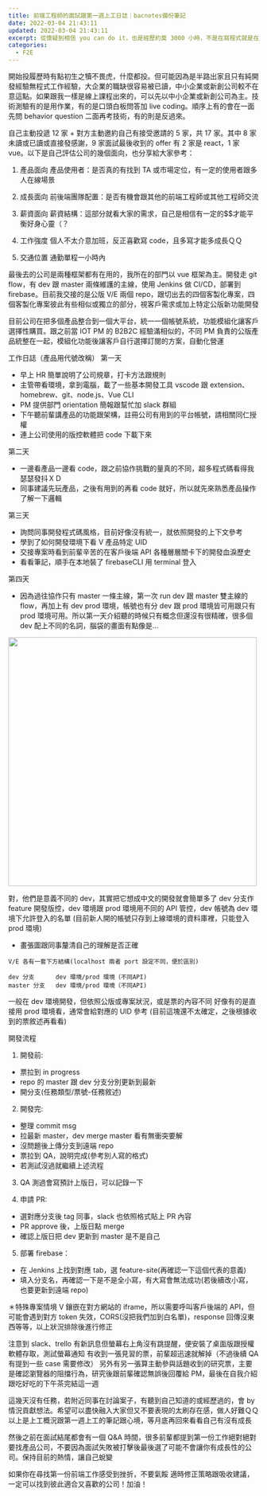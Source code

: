 ```yaml
---
title: 前端工程師的面試跟第一週上工日誌｜bacnotes備份筆記
date: 2022-03-04 21:43:11
updated: 2022-03-04 21:43:11
excerpt: 從懷疑到相信 you can do it，也是經歷約莫 3000 小時，不是在寫程式就是在看 udemy 或寫部落格。線上課程學習時也是日夜顛倒，常常一下時間就過去，抬個頭才發現半夜了。無論如何現在已經站在這裡，想要跟一路上沒有放棄過的自己說聲謝謝，你很棒，接下來也要繼續加油！
categories:
  - F2E
---
```


開始投履歷時有點初生之犢不畏虎，什麼都投。但可能因為是半路出家且只有純開發經驗無程式工作經驗，大企業的職缺很容易被已讀，中小企業或新創公司較不在意這點。如果跟我一樣是線上課程出來的，可以先以中小企業或新創公司為主。技術測驗有的是用作業，有的是口頭白板問答加 live coding。順序上有的會在一面先問 behavior question 二面再考技術，有的則是反過來。

自己主動投遞 12 家 + 對方主動邀約自己有接受邀請的 5 家，共 17 家。其中 8 家未讀或已讀或直接發感謝，9 家面試最後收到的 offer 有 2 家是 react，1 家 vue。以下是自己評估公司的幾個面向，也分享給大家參考：

1. 產品面向
   產品使用者：是否真的有找到 TA 或市場定位，有一定的使用者跟多人在線場景

2. 成長面向
   前後端團隊配置：是否有機會跟其他的前端工程師或其他工程師交流

3. 薪資面向
   薪資結構：這部分就看大家的需求，自己是相信有一定的$$才能平衡好身心靈（？

4. 工作強度
   個人不太介意加班，反正喜歡寫 code，且多寫才能多成長ＱＱ

5. 交通位置
   通勤單程一小時內

最後去的公司是兩種框架都有在用的，我所在的部門以 vue 框架為主。開發走 git flow，有 dev 跟 master 兩條維護的主線，使用 Jenkins 做 CI/CD，部署到 firebase。目前我交接的是公版 V/E 兩個 repo，跟切出去的四個客製化專案，四個客製化專案彼此有些相似或獨立的部分，視客戶需求或加上特定公版新功能開發

目前公司在把多個產品整合到一個大平台，統一一個帳號系統，功能模組化讓客戶選擇性購買。跟之前當 IOT PM 的 B2B2C 經驗滿相似的，不同 PM 負責的公版產品統整在一起，模組化功能後讓客戶自行選擇訂閱的方案，自動化營運

工作日誌（產品用代號改稱）
第一天

- 早上 HR 簡單說明了公司規章，打卡方法跟規則
- 主管帶看環境，拿到電腦，載了一些基本開發工具 vscode 跟 extension、homebrew、git、node.js、Vue CLI
- PM 提供部門 orientation 簡報跟幫忙加 slack 群組
- 下午聽前輩講產品的功能跟架構，註冊公司有用到的平台帳號，請相關同仁授權
- 連上公司使用的版控軟體把 code 下載下來

第二天

- 一邊看產品一邊看 code，跟之前協作挑戰的量真的不同，超多程式碼看得我瑟瑟發抖ＸＤ
- 同事建議先玩產品，之後有用到的再看 code 就好，所以就先來熟悉產品操作了解一下邏輯

第三天

- 詢問同事開發程式碼風格，目前好像沒有統一，就依照開發的上下文參考
- 學到了如何開發環境下看 V 產品特定 UID
- 交接專案時看到前輩辛苦的在客戶後端 API 各種層層關卡下的開發血淚歷史
- 看看筆記，順手在本地裝了 firebaseCLI 用 terminal 登入

第四天

- 因為過往協作只有 master 一條主線，第一次 run dev 跟 master 雙主線的 flow，再加上有 dev prod 環境，帳號也有分 dev 跟 prod 環境皆可用跟只有 prod 環境可用。所以第一天介紹聽的時候只有概念但還沒有很精確，很多個 dev 配上不同的名詞，腦袋的畫面有點像是...

<img src="72d73fdbc357defcff1095590b2a2fb2.png" width="500">

對，他們是意義不同的 dev，其實把它想成中文的開發就會簡單多了
dev 分支作 feature 開發版控，dev 環境跟 prod 環境用不同的 API 管控，dev 帳號為 dev 環境下允許登入的名單
(目前新人開的帳號只存到上線環境的資料庫裡，只能登入 prod 環境)

- 畫張圖跟同事釐清自己的理解是否正確

```
V/E 各有一套下方結構(localhost 兩者 port 設定不同，便於區別)

dev 分支      dev 環境/prod 環境（不同API)
master 分支   dev 環境/prod 環境（不同API)
```

一般在 dev 環境開發，但依照公版或專案狀況，或是票的內容不同
好像有的是直接用 prod 環境看，通常會給對應的 UID 參考
(目前這塊還不太確定，之後根據收到的票敘述再看看)

開發流程

1. 開發前:

- 票拉到 in progress
- repo 的 master 跟 dev 分支分別更新到最新
- 開分支(任務類型/票號-任務敘述)

2. 開發完:

- 整理 commit msg
- 拉最新 master，dev merge master 看有無衝突要解
- 沒問題後上傳分支到遠端 repo
- 票拉到 QA，說明完成(參考別人寫的格式)
- 若測試沒過就繼續上述流程

3. QA 測過會寫預計上版日，可以記錄一下

4. 申請 PR:

- 選對應分支後 tag 同事，slack 也依照格式貼上 PR 內容
- PR approve 後，上版日點 merge
- 確認上版日把 dev 更新到 master 是不是自己

5. 部署 firebase：

- 在 Jenkins 上找到對應 tab，選 feature-site(再確認一下這個代表的意義)
- 填入分支名，再確認一下是不是全小寫，有大寫會無法成功(若後續改小寫，也要更新到遠端 repo)

＊特殊專案情境
V 鑲嵌在對方網站的 iframe，所以需要呼叫客戶後端的 API，但可能會遇到對方 token 失效，CORS(沒把我們加到白名單)，response 回傳沒東西等等，以上狀況排除後進行修正

注意到 slack、trello 有新訊息但螢幕右上角沒有跳提醒，便安裝了桌面版跟授權軟體存取，測試螢幕通知
有收到一張見習的票，前輩超迅速就解掉（不過後續 QA 有提到一些 case 需要修改）
另外有另一張算主動參與話題收到的研究票，主要是確認瀏覽器的阻擋行為，研究後跟前輩確認無誤後回覆給 PM，最後在自我介紹跟吃好吃的下午茶完結這一週

這幾天沒有任務，若附近同事在討論案子，有聽到自己知道的或經歷過的，會 by 情況貢獻想法。希望可以盡快融入大家但又不要表現的太刷存在感，做人好難ＱＱ
以上是上工概況跟第一週上工的筆記跟心境，等月底再回來看看自己有沒有成長

然後之前在面試結尾都會有一個 Q&A 時間，很多前輩都提到第一份工作絕對絕對要找產品公司，不要因為面試失敗被打擊後最後選了可能不會讓你有成長性的公司。保持目前的熱情，讓自己蛻變

如果你在尋找第一份前端工作感受到挫折，不要氣餒
適時修正策略跟吸收建議，一定可以找到彼此適合又喜歡的公司！加油！
